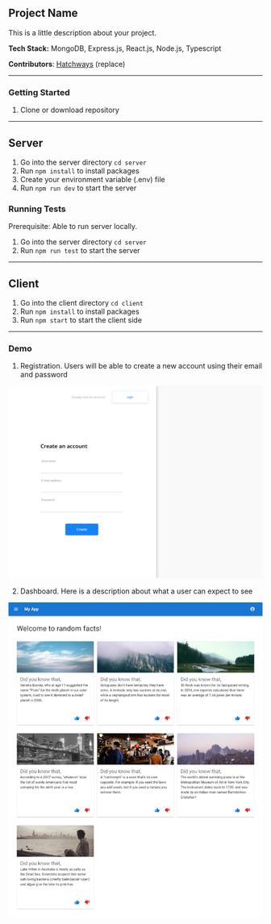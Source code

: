 ## Project Name

This is a little description about your project.

**Tech Stack:** MongoDB, Express.js, React.js, Node.js, Typescript

**Contributors**: [Hatchways](https://github.com/hatchways) (replace)

---

### Getting Started

1. Clone or download repository

---

## Server

1. Go into the server directory `cd server`
2. Run `npm install` to install packages
3. Create your environment variable (.env) file
4. Run `npm run dev` to start the server

### Running Tests

Prerequisite: Able to run server locally.

1. Go into the server directory `cd server`
2. Run `npm run test` to start the server

---

## Client

1. Go into the client directory `cd client`
2. Run `npm install` to install packages
3. Run `npm start` to start the client side

---

### Demo

1. Registration. Users will be able to create a new account using their email and password

![Signup Demo](demo/images/signup.png)

2. Dashboard. Here is a description about what a user can expect to see

![Dashboard](demo/images/dashboard.png)
